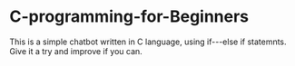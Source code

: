 # C-programming-for-Beginners
This is a simple chatbot written in C language, using if---else if statemnts. Give it a try and improve if you can.
